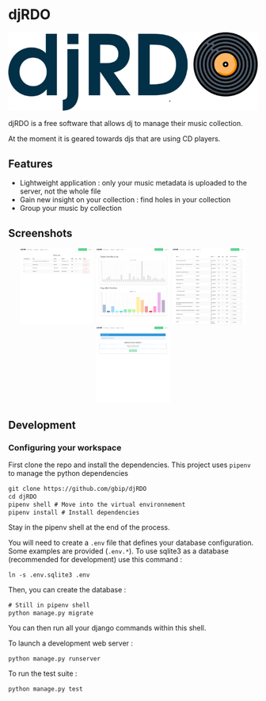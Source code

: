 # djRDO

<div style="text-align:center"><img alt="djRDO banner" src="assets/banner.png" /></div>


djRDO is a free software that allows dj to manage their music collection.

At the moment it is geared towards djs that are using CD players.

## Features


* Lightweight application : only your music metadata is uploaded to the server, not the whole file
* Gain new insight on your collection : find holes in your collection
* Group your music by collection

## Screenshots
 <p align="middle">
<img href="https://github.com/gbip/djRDO/blob/master/readme_assets/collection.png?raw=true" alt="Collection view screenshot" src="https://github.com/gbip/djRDO/blob/master/readme_assets/collection.png?raw=true" width="150">
<img href="https://github.com/gbip/djRDO/blob/master/readme_assets/insights.png?raw=true" alt="Collection view screenshot" src="https://github.com/gbip/djRDO/blob/master/readme_assets/insights.png?raw=true" width="150">
<img href="https://github.com/gbip/djRDO/blob/master/readme_assets/music.png?raw=true" alt="Collection view screenshot" src="https://github.com/gbip/djRDO/blob/master/readme_assets/music.png?raw=true" width="150">
<img href="https://github.com/gbip/djRDO/blob/master/readme_assets/upload.png?raw=true" alt="Collection view screenshot" src="https://github.com/gbip/djRDO/blob/master/readme_assets/upload.png?raw=true" width="150">
</p>


## Development

### Configuring your workspace

First clone the repo and install the dependencies.
This project uses `pipenv` to manage the python dependencies

```shell
git clone https://github.com/gbip/djRDO
cd djRDO
pipenv shell # Move into the virtual environnement
pipenv install # Install dependencies
```

Stay in the pipenv shell at the end of the process.

You will need to create a `.env` file that defines your database configuration.
Some examples are provided (`.env.*`). To use sqlite3 as a database (recommended for development) use this command :

```shell
ln -s .env.sqlite3 .env
```


Then, you can create the database :

```shell
# Still in pipenv shell
python manage.py migrate
```

You can then run all your django commands within this shell.

To launch a development web server : 

```shell
python manage.py runserver
```

To run the test suite :

```shell
python manage.py test
```

